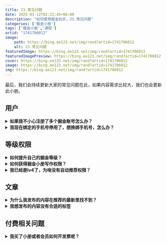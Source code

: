 ```yaml
---
title: 23.常见问题
date: 2025-03-12T02:22:45+08:00
description: "如何使用掘金社区，23.常见问题"
categories: ['掘金小册']
tags: ['掘金小册','课程']
artid: "1741706012"
image:
    path: https://bing.ee123.net/img/rand?artid=1741706012
    alt: 23.常见问题
featuredImage: https://bing.ee123.net/img/rand?artid=1741706012
featuredImagePreview: https://bing.ee123.net/img/rand?artid=1741706012
cover: https://bing.ee123.net/img/rand?artid=1741706012
image: https://bing.ee123.net/img/rand?artid=1741706012
img: https://bing.ee123.net/img/rand?artid=1741706012
---
```



最后，我们会持续更新大家的常见问题在此，如果内容需求比较大，我们也会更新此小册。

## 用户

<details>
<summary>
<strong>如果我不小心注册了多个掘金账号怎么办？</strong>
</summary>
<p>

掘金目前的账号体系中支持第三方注册，但如果要发表内容，都必须添加**手机号**。但是掘金早期的业务中有许多未认证的账号，因此对于老用户不小心注册多账号是一个比较复杂的处理流程：

- 我们尚未有账号合并的功能
- 可以在 APP去尝试注销其中你不用的账号
- 如果出现了一个账号购买了小册，一个账号是日常使用的情况，迁移暂时困难
- 如果你不方便，你也可以联系官方来处理，请你发送邮件到 feedback@xitu.io 邮箱。
    - 邮件内容包含： 
        - 你的个人账户主页链接（举例：https://juejin.cn/user/852876722177533）
        - 你要注销账号绑定的相关信息
- 这里也说一声抱歉，后续我们会专门就此问题提升账户系统解决

</p>
</details>

<details>
<summary>
<strong>我现在绑定的手机号停用了，想换绑手机号，怎么办？</strong>
</summary>
<p>

- 请你发送邮件到 feedback@xitu.io 邮箱。
- 邮件内容包含 
    - 你的个人账户主页链接（举例：https://juejin.cn/user/852876722177533）
    - 你原来的手机号xxxx、新的手机号


</p>
</details>



## 等级权限

<details>
<summary>
<strong>如何提升自己的掘金等级？</strong>
</summary>
<p>

生产更多优质的专栏，并让他获得更多的阅读数与点赞数。目前，只有原创专栏会计作掘力值的增长，沸点、分享的点赞阅读是无法增长掘力值的。

- [了解掘金：🏆 掘力值、等级与权限
](https://juejin.cn/book/6844733795329900551/section/6844733795371843597)

</p>
</details>

<details>
<summary>
<strong>如何获得掘金小册写作权限？</strong>
</summary>
<p>

获得掘金小册权限，需要您的掘力值提升到 10000 以上，获得 `Lv5` 等级。或者，请访问《[如何写一本掘金小册](https://juejin.cn/book/6844723704639782920)》并通过正规申请渠道申请掘金小册。

- [了解掘金：🏆 掘力值、等级与权限
](https://juejin.cn/book/6844733795329900551/section/6844733795371843597)
- 《[如何写一本掘金小册](https://juejin.cn/book/6844723704639782920)》

</p>
</details>

<details>
<summary>
<strong>我已经是lv4了，为啥没有自动推荐权限？</strong>
</summary>
<p>

- 近期掘金升级了创作者权益相关的规则和机制，上线之后也受到了大家的广泛关注。但是上线后，我们也遇到了很多掘友和反馈和吐槽。笔记和更文等水文和低质量内容频繁被推上首页，更有甚者，日更占楼贴也会自动进行推荐。
- 目前掘金的推荐加入二层过滤机制，对于自动推荐但是不符合推荐标准的内容进行人工干预。

</p>
</details>

## 文章

<details>
<summary>
<strong>为什么我发布的内容在推荐的最新里找不到？</strong>
</summary>
<p>

每个用户生产的内容需要根据其掘力值与影响因子的高低才能进入推荐列表。如果想让您的的内容尽快被推荐，则需要您生产更多、更好地内容。如果您的掘力值提升到 5000 即 `Lv4` 等级以上，您发布的内容会直接进入推荐列表。

而关注您的人，可以在关注入口中直接阅读您的内容，因而获得更多粉丝很有价值！

- [了解掘金：🏆 掘力值、等级与权限
](https://juejin.cn/book/6844733795329900551/section/6844733795371843597)
- [使用掘金：🔥 如何让你的文章获得更多曝光和认可](https://juejin.cn/book/6844733795329900551/section/6844733795380232206)
- [使用掘金：👮‍♀️掘金的内容审核和推荐规则](https://juejin.cn/book/6844733795329900551/section/6876001660431400967)
- [使用掘金：❎ 违规文章是什么样的，有哪些处罚措施？](https://juejin.cn/book/6844733795329900551/section/6844733795380232200)
- 添加我们小编微信：`chnyifan` 他会协助你。

</p>
</details>

<details>
<summary>
<strong>我想发布的内容没有合适的标签</strong>
</summary>
<p>

目前，掘金的标签体系是封闭的，有小编们管理。因而，当您发布的内容没有合适的标签时，可以直接反馈给我们的小编。但是，请务必注意，掘金的标签是定义内容的核心数据，因而比较杂乱、模糊的标签不会被添加。

- [使用掘金：🔥 如何让你的文章获得更多曝光和认可](https://juejin.cn/book/6844733795329900551/section/6844733795380232206)
- [使用掘金：💬 如何给掘金社区提建议 & Bug](https://juejin.cn/book/6844733795329900551/section/6844733795384442893)

- 添加我们小编微信：`chnyifan` 他会协助你。

</p>
</details>


## 付费相关问题

<details>
<summary>
<strong>我买了小册或者会员如何开发票呢？</strong>
</summary>
<p>
目前，购买小册和会员都是可以开发票的，如果你要开发票，你可以填写以下问卷：
    
- [发票申请链接](https://wenjuan.feishu.cn/m?t=s4bEwCnPlpyi-hxgc)
</p>
</details>

